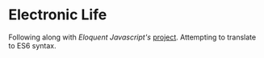 
# Electronic Life
Following along with *Eloquent Javascript's* [project](https://eloquentjavascript.net/2nd_edition/07_elife.html). Attempting to translate to ES6 syntax.
